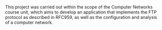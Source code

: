 This project was carried out within the scope of the Computer Networks course unit, which aims to develop an application that implements the FTP protocol as described in RFC959, as well as the configuration and analysis of a computer network.
